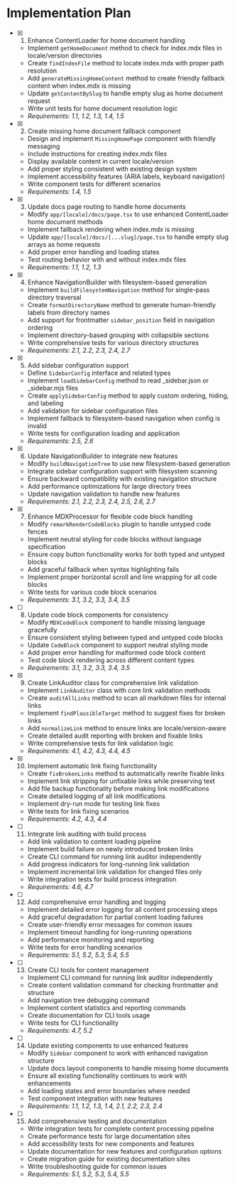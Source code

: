 # Implementation Plan

- [x] 1. Enhance ContentLoader for home document handling
  - Implement `getHomeDocument` method to check for index.mdx files in locale/version directories
  - Create `findIndexFile` method to locate index.mdx with proper path resolution
  - Add `generateMissingHomeContent` method to create friendly fallback content when index.mdx is missing
  - Update `getContentBySlug` to handle empty slug as home document request
  - Write unit tests for home document resolution logic
  - _Requirements: 1.1, 1.2, 1.3, 1.4, 1.5_

- [x] 2. Create missing home document fallback component
  - Design and implement `MissingHomePage` component with friendly messaging
  - Include instructions for creating index.mdx files
  - Display available content in current locale/version
  - Add proper styling consistent with existing design system
  - Implement accessibility features (ARIA labels, keyboard navigation)
  - Write component tests for different scenarios
  - _Requirements: 1.4, 1.5_

- [x] 3. Update docs page routing to handle home documents
  - Modify `app/[locale]/docs/page.tsx` to use enhanced ContentLoader home document methods
  - Implement fallback rendering when index.mdx is missing
  - Update `app/[locale]/docs/[...slug]/page.tsx` to handle empty slug arrays as home requests
  - Add proper error handling and loading states
  - Test routing behavior with and without index.mdx files
  - _Requirements: 1.1, 1.2, 1.3_

- [x] 4. Enhance NavigationBuilder with filesystem-based generation
  - Implement `buildFilesystemNavigation` method for single-pass directory traversal
  - Create `formatDirectoryName` method to generate human-friendly labels from directory names
  - Add support for frontmatter `sidebar_position` field in navigation ordering
  - Implement directory-based grouping with collapsible sections
  - Write comprehensive tests for various directory structures
  - _Requirements: 2.1, 2.2, 2.3, 2.4, 2.7_

- [x] 5. Add sidebar configuration support
  - Define `SidebarConfig` interface and related types
  - Implement `loadSidebarConfig` method to read _sidebar.json or _sidebar.mjs files
  - Create `applySidebarConfig` method to apply custom ordering, hiding, and labeling
  - Add validation for sidebar configuration files
  - Implement fallback to filesystem-based navigation when config is invalid
  - Write tests for configuration loading and application
  - _Requirements: 2.5, 2.6_

- [x] 6. Update NavigationBuilder to integrate new features
  - Modify `buildNavigationTree` to use new filesystem-based generation
  - Integrate sidebar configuration support with filesystem scanning
  - Ensure backward compatibility with existing navigation structure
  - Add performance optimizations for large directory trees
  - Update navigation validation to handle new features
  - _Requirements: 2.1, 2.2, 2.3, 2.4, 2.5, 2.6, 2.7_

- [x] 7. Enhance MDXProcessor for flexible code block handling
  - Modify `remarkRenderCodeBlocks` plugin to handle untyped code fences
  - Implement neutral styling for code blocks without language specification
  - Ensure copy button functionality works for both typed and untyped blocks
  - Add graceful fallback when syntax highlighting fails
  - Implement proper horizontal scroll and line wrapping for all code blocks
  - Write tests for various code block scenarios
  - _Requirements: 3.1, 3.2, 3.3, 3.4, 3.5_

- [ ] 8. Update code block components for consistency
  - Modify `MDXCodeBlock` component to handle missing language gracefully
  - Ensure consistent styling between typed and untyped code blocks
  - Update `CodeBlock` component to support neutral styling mode
  - Add proper error handling for malformed code block content
  - Test code block rendering across different content types
  - _Requirements: 3.1, 3.2, 3.3, 3.4, 3.5_

- [x] 9. Create LinkAuditor class for comprehensive link validation
  - Implement `LinkAuditor` class with core link validation methods
  - Create `auditAllLinks` method to scan all markdown files for internal links
  - Implement `findPlausibleTarget` method to suggest fixes for broken links
  - Add `normalizeLink` method to ensure links are locale/version-aware
  - Create detailed audit reporting with broken and fixable links
  - Write comprehensive tests for link validation logic
  - _Requirements: 4.1, 4.2, 4.3, 4.4, 4.5_

- [x] 10. Implement automatic link fixing functionality
  - Create `fixBrokenLinks` method to automatically rewrite fixable links
  - Implement link stripping for unfixable links while preserving text
  - Add file backup functionality before making link modifications
  - Create detailed logging of all link modifications
  - Implement dry-run mode for testing link fixes
  - Write tests for link fixing scenarios
  - _Requirements: 4.2, 4.3, 4.4_

- [ ] 11. Integrate link auditing with build process
  - Add link validation to content loading pipeline
  - Implement build failure on newly introduced broken links
  - Create CLI command for running link auditor independently
  - Add progress indicators for long-running link validation
  - Implement incremental link validation for changed files only
  - Write integration tests for build process integration
  - _Requirements: 4.6, 4.7_

- [ ] 12. Add comprehensive error handling and logging
  - Implement detailed error logging for all content processing steps
  - Add graceful degradation for partial content loading failures
  - Create user-friendly error messages for common issues
  - Implement timeout handling for long-running operations
  - Add performance monitoring and reporting
  - Write tests for error handling scenarios
  - _Requirements: 5.1, 5.2, 5.3, 5.4, 5.5_

- [ ] 13. Create CLI tools for content management
  - Implement CLI command for running link auditor independently
  - Create content validation command for checking frontmatter and structure
  - Add navigation tree debugging command
  - Implement content statistics and reporting commands
  - Create documentation for CLI tools usage
  - Write tests for CLI functionality
  - _Requirements: 4.7, 5.2_

- [ ] 14. Update existing components to use enhanced features
  - Modify `Sidebar` component to work with enhanced navigation structure
  - Update docs layout components to handle missing home documents
  - Ensure all existing functionality continues to work with enhancements
  - Add loading states and error boundaries where needed
  - Test component integration with new features
  - _Requirements: 1.1, 1.2, 1.3, 1.4, 2.1, 2.2, 2.3, 2.4_

- [ ] 15. Add comprehensive testing and documentation
  - Write integration tests for complete content processing pipeline
  - Create performance tests for large documentation sites
  - Add accessibility tests for new components and features
  - Update documentation for new features and configuration options
  - Create migration guide for existing documentation sites
  - Write troubleshooting guide for common issues
  - _Requirements: 5.1, 5.2, 5.3, 5.4, 5.5_